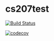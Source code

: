 # cs207test
[![Build Status](https://travis-ci.org/Ruby122/cs207test.svg?branch=master)](https://travis-ci.org/Ruby122/cs207test.svg?branch=master)

[![codecov](https://codecov.io/gh/Ruby122/cs207test/branch/master/graph/badge.svg)](https://codecov.io/gh/Ruby122/cs207test)
